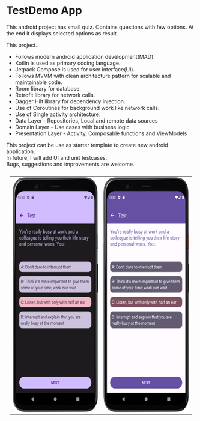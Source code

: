 TestDemo App
==================

This android project has small quiz. Contains questions with few options. At the end it displays selected options as result.
  
This project..
  
* Follows modern android application development(MAD).
* Kotlin is used as primary coding language.
* Jetpack Compose is used for user interface(UI).
* Follows MVVM with clean architecture pattern for scalable and maintainable code.
* Room library for database.
* Retrofit library for network calls.
* Dagger Hilt library for dependency injection.
* Use of Coroutines for background work like network calls.
* Use of Single activity architecture.
* Data Layer - Repositories, Local and remote data sources
* Domain Layer - Use cases with business logic
* Presentation Layer - Activity, Composable functions and ViewModels
  
This project can be use as starter template to create new android application.  
In future, I will add UI and unit testcases.  
Bugs, suggestions and improvements are welcome.

<table style="padding:10px">
  <tr>
    <td> 
        <img src="screenshots/Screenshot_1.png"  alt="1" width = 295px height = 625px >
    </td>
    <td>
        <img src="screenshots/Screenshot_2.png"  alt="2" width = 295px height = 625px>
    </td>
  </tr>
</table>



